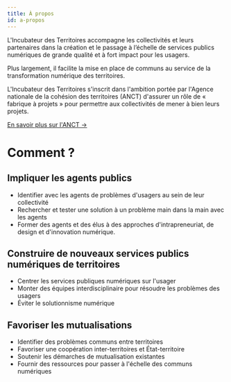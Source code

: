 ```yaml
---
title: À propos
id: a-propos
---
```

L'Incubateur des Territoires accompagne les collectivités et leurs partenaires dans la création et le passage à l’échelle de services publics numériques de grande qualité et à fort impact pour les usagers.

Plus largement, il facilite la mise en place de communs au service de la transformation numérique des territoires.

L'Incubateur des Territoires s'inscrit dans l'ambition portée par l'Agence nationale de la cohésion des territoires (ANCT) d'assurer un rôle de « fabrique à projets » pour permettre aux collectivités de mener à bien leurs projets.

<a class="cta shadow-yellow" href="https://agence-cohesion-territoires.gouv.fr/" target="_blank">
  En savoir plus sur l'ANCT →
</a>

# Comment ?

## Impliquer les agents publics

* Identifier avec les agents de problèmes d'usagers au sein de leur collectivité
* Rechercher et tester une solution à un problème main dans la main avec les agents
* Former des agents et des élus à des approches d'intrapreneuriat, de design et d'innovation numérique.

## Construire de nouveaux services publics numériques de territoires

* Centrer les services publiques numériques sur l'usager
* Monter des équipes interdisciplinaire pour résoudre les problèmes des usagers
* Éviter le solutionnisme numérique

## Favoriser les mutualisations

* Identifier des problèmes communs entre territoires
* Favoriser une coopération inter-territoires et État-territoire
* Soutenir les démarches de mutualisation existantes
* Fournir des ressources pour passer à l'échelle des communs numériques
